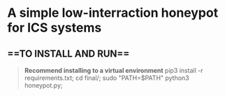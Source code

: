 # A simple low-interraction honeypot for ICS systems

## ==TO INSTALL AND RUN==
> **Recommend installing to a virtual environment**
> pip3 install -r requirements.txt;
> cd final/;
> sudo "PATH=$PATH" python3 honeypot.py;

